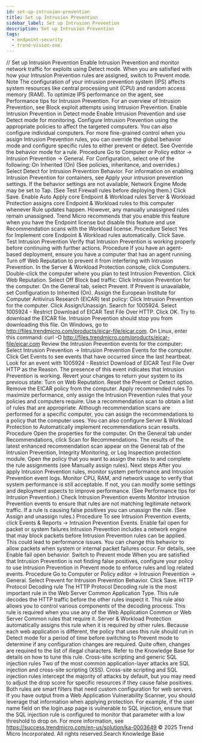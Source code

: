 ```yaml
---
id: set-up-intrusion-prevention
title: Set up Intrusion Prevention
sidebar_label: Set up Intrusion Prevention
description: Set up Intrusion Prevention
tags:
  - endpoint-security
  - trend-vision-one
---
```


/*<![CDATA[*/ $('#title').html($('meta[name=map-description]').attr('content')); /*]]>*/ Set up Intrusion Prevention Enable Intrusion Prevention and monitor network traffic for exploits using Detect mode. When you are satisfied with how your Intrusion Prevention rules are assigned, switch to Prevent mode. Note The configuration of your intrusion prevention system (IPS) affects system resources like central processing unit (CPU) and random access memory (RAM). To optimize IPS performance on the agent, see Performance tips for Intrusion Prevention. For an overview of Intrusion Prevention, see Block exploit attempts using Intrusion Prevention. Enable Intrusion Prevention in Detect mode Enable Intrusion Prevention and use Detect mode for monitoring. Configure Intrusion Prevention using the appropriate policies to affect the targeted computers. You can also configure individual computers. For more fine-grained control when you assign Intrusion Prevention rules, you can override the global behavior mode and configure specific rules to either prevent or detect. See Override the behavior mode for a rule. Procedure Go to Computer or Policy editor → Intrusion Prevention → General. For Configuration, select one of the following: On Inherited (On) (See policies, inheritance, and overrides.) Select Detect for Intrusion Prevention Behavior. For information on enabling Intrusion Prevention for containers, see Apply your intrusion prevention settings. If the behavior settings are not available, Network Engine Mode may be set to Tap. (See Test Firewall rules before deploying them.) Click Save. Enable Auto Apply core Endpoint & Workload rules Server & Workload Protection assigns core Endpoint & Workload rules to this computer whenever Rule updates happen. However, any manually unassigned rules remain unassigned. Trend Micro recommends that you enable this feature when you have the Endpoint license but disable this feature and use Recommendation scans with the Workload license. Procedure Select Yes for Implement core Endpoint & Workload rules automatically. Click Save. Test Intrusion Prevention Verify that Intrusion Prevention is working properly before continuing with further actions. Procedure If you have an agent-based deployment, ensure you have a computer that has an agent running. Turn off Web Reputation to prevent it from interfering with Intrusion Prevention. In the Server & Workload Protection console, click Computers. Double-click the computer where you plan to test Intrusion Prevention. Click Web Reputation. Select Off Block bad traffic: Click Intrusion Prevention for the computer. On the General tab, select Prevent. If Prevent is unavailable, set Configuration to Inherited (On). Assign the European Institute for Computer Antivirus Research (EICAR) test policy: Click Intrusion Prevention for the computer. Click Assign/Unassign. Search for 1005924. Select 1005924 - Restrict Download of EICAR Test File Over HTTP. Click OK. Try to download the EICAR file. Intrusion Prevention should stop you from downloading this file. On Windows, go to http://files.trendmicro.com/products/eicar-file/eicar.com. On Linux, enter this command: curl -O http://files.trendmicro.com/products/eicar-file/eicar.com Review the Intrusion Prevention events for the computer: Select Intrusion Prevention → Intrusion Prevention Events for the computer. Click Get Events to see events that have occurred since the last heartbeat. Look for an event with 1005924 - Restrict Download of EICAR Test File Over HTTP as the Reason. The presence of this event indicates that Intrusion Prevention is working. Revert your changes to return your system to its previous state: Turn on Web Reputation. Reset the Prevent or Detect option. Remove the EICAR policy from the computer. Apply recommended rules To maximize performance, only assign the Intrusion Prevention rules that your policies and computers require. Use a recommendation scan to obtain a list of rules that are appropriate. Although recommendation scans are performed for a specific computer, you can assign the recommendations to a policy that the computer uses. You can also configure Server & Workload Protection to Automatically implement recommendations scan results. Procedure Open the properties for the computer. On the General tab under Recommendations, click Scan for Recommendations. The results of the latest enhanced recommendation scan appear on the General tab of the Intrusion Prevention, Integrity Monitoring, or Log Inspection protection module. Open the policy that you want to assign the rules to and complete the rule assignments (see Manually assign rules). Next steps After you apply Intrusion Prevention rules, monitor system performance and Intrusion Prevention event logs. Monitor CPU, RAM, and network usage to verify that system performance is still acceptable. If not, you can modify some settings and deployment aspects to improve performance. (See Performance tips for Intrusion Prevention.) Check Intrusion Prevention events Monitor Intrusion Prevention events to ensure that rules are not matching legitimate network traffic. If a rule is causing false positives you can unassign the rule. (See Assign and unassign rules.) Procedure To see Intrusion Prevention events, click Events & Reports → Intrusion Prevention Events. Enable fail open for packet or system failures Intrusion Prevention includes a network engine that may block packets before Intrusion Prevention rules can be applied. This could lead to performance issues. You can change this behavior to allow packets when system or internal packet failures occur. For details, see Enable fail open behavior. Switch to Prevent mode When you are satisfied that Intrusion Prevention is not finding false positives, configure your policy to use Intrusion Prevention in Prevent mode to enforce rules and log related events. Procedure Go to Computer or Policy editor → Intrusion Prevention → General. Select Prevent for Intrusion Prevention Behavior. Click Save. HTTP Protocol Decoding rule The HTTP Protocol Decoding rule is the most important rule in the Web Server Common Application Type. This rule decodes the HTTP traffic before the other rules inspect it. This rule also allows you to control various components of the decoding process. This rule is required when you use any of the Web Application Common or Web Server Common rules that require it. Server & Workload Protection automatically assigns this rule when it is required by other rules. Because each web application is different, the policy that uses this rule should run in Detect mode for a period of time before switching to Prevent mode to determine if any configuration changes are required. Quite often, changes are required to the list of illegal characters. Refer to the Knowledge Base for details on how to tune this rule. Cross-site scripting and generic SQL injection rules Two of the most common application-layer attacks are SQL injection and cross-site scripting (XSS). Cross-site scripting and SQL injection rules intercept the majority of attacks by default, but you may need to adjust the drop score for specific resources if they cause false positives. Both rules are smart filters that need custom configuration for web servers. If you have output from a Web Application Vulnerability Scanner, you should leverage that information when applying protection. For example, if the user name field on the login.asp page is vulnerable to SQL injection, ensure that the SQL injection rule is configured to monitor that parameter with a low threshold to drop on. For more information, see https://success.trendmicro.com/en-us/solution/ka-0003649 © 2025 Trend Micro Incorporated. All rights reserved.Search Knowledge Base